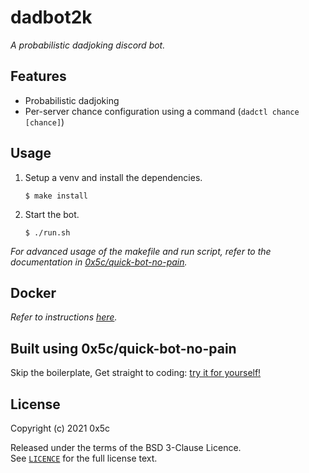 # dadbot2k

*A probabilistic dadjoking discord bot.*


## Features

- Probabilistic dadjoking
- Per-server chance configuration using a command (`dadctl chance [chance]`)


## Usage

1. Setup a venv and install the dependencies.
    ```none
    $ make install
    ```

2. Start the bot.
    ```none
    $ ./run.sh
    ```

*For advanced usage of the makefile and run script, refer to the documentation in [0x5c/quick-bot-no-pain](https://github.com/0x5c/quick-bot-no-pain).*


## Docker

*Refer to instructions [here](./README-DOCKER.md).*


## Built using 0x5c/quick-bot-no-pain

Skip the boilerplate, Get straight to coding: [try it for yourself!](https://github.com/0x5c/quick-bot-no-pain)


## License

Copyright (c) 2021 0x5c

Released under the terms of the BSD 3-Clause Licence.  
See [`LICENCE`](LICENCE) for the full license text.
